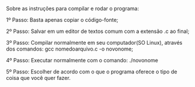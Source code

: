 Sobre as instruções para compilar e rodar o programa:


1º Passo: Basta apenas copiar o código-fonte;

2º Passo: Salvar em um editor de textos comum com a extensão .c ao final;

3º Passo: Compilar normalmente em seu computador(SO Linux), através dos comandos: gcc nomedoarquivo.c -o novonome;

4º Passo: Executar normalmente com o comando: ./novonome

5º Passo: Escolher de acordo com o que o programa oferece o tipo de coisa que você quer fazer.
